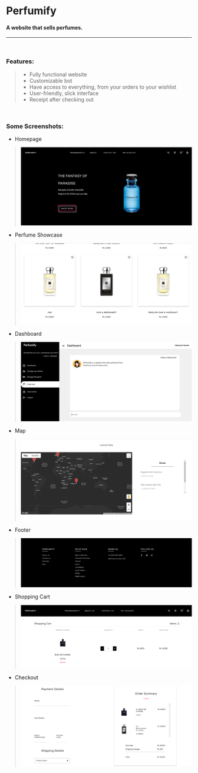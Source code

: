 # Perfumify

#### <p>A website that sells perfumes.<p/>

<hr>
<br>

### Features:
 >- Fully functional website
 >- Customizable bot
 >- Have access to everything, from your orders to your wishlist
 >- User-friendly, slick interface
 >- Receipt after checking out

<br>

### Some Screenshots:
- Homepage
>![HomePage](screenshots/homePage.png)
- Perfume Showcase
>![Perfumes](screenshots/perfumeList.png)
- Dashboard
>![Dashboard](screenshots/DashboardP.png)
- Map
>![Map](screenshots/map.png)
- Footer
>![Footer](screenshots/footer.png)
- Shopping Cart
>![Cart](screenshots/ShoppingCart.png)
- Checkout
>![Checkout](screenshots/checkout.png)
